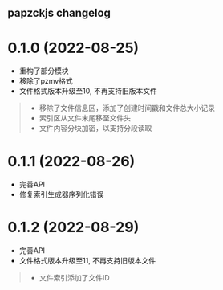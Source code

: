 ## papzckjs changelog

# 0.1.0 (2022-08-25)
+ 重构了部分模块
+ 移除了pzmv格式
+ 文件格式版本升级至10, 不再支持旧版本文件
> + 移除了文件信息区，添加了创建时间戳和文件总大小记录
> + 索引区从文件末尾移至文件头
> + 文件内容分块加密，以支持分段读取

# 0.1.1 (2022-08-26)
+ 完善API
+ 修复索引生成器序列化错误

# 0.1.2 (2022-08-29)
+ 完善API
+ 文件格式版本升级至11, 不再支持旧版本文件
> + 文件索引添加了文件ID
